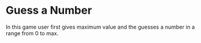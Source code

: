 <h1>Guess a Number</h1>

<p>In this game user first gives maximum value and the guesses a number in a range from 0 to max.</p>
